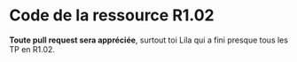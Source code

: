 # Code de la ressource R1.02

**Toute pull request sera appréciée**, surtout toi Lila qui a fini presque tous les TP en R1.02.
